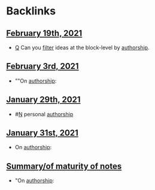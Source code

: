 
# Backlinks
## [February 19th, 2021](<February 19th, 2021.md>)
- [Q](<Q.md>) Can you [filter](<filter.md>) ideas at the block-level by [authorship](<authorship.md>).

## [February 3rd, 2021](<February 3rd, 2021.md>)
- ""On [authorship](<authorship.md>):

## [January 29th, 2021](<January 29th, 2021.md>)
- #[N](<N.md>) personal [authorship](<authorship.md>)

## [January 31st, 2021](<January 31st, 2021.md>)
- On [authorship](<authorship.md>):

## [Summary/of maturity of notes](<Summary/of maturity of notes.md>)
- "On [authorship](<authorship.md>):

